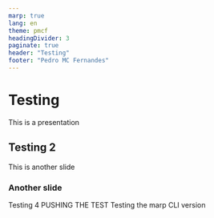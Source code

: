 ```yaml
---
marp: true
lang: en
theme: pmcf
headingDivider: 3
paginate: true
header: "Testing"
footer: "Pedro MC Fernandes"
---
```


# Testing

This is a presentation

## Testing 2

This is another slide

### Another slide

Testing 4
PUSHING THE TEST
Testing the marp CLI version